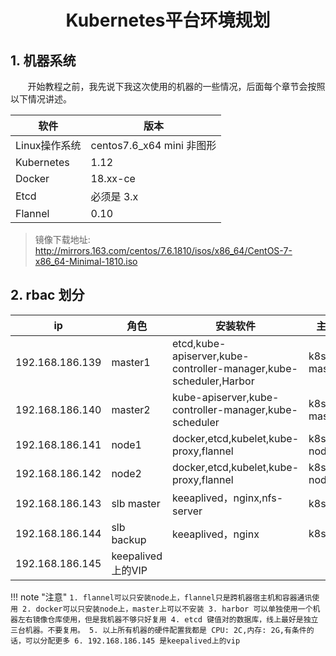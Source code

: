 <center><h1>Kubernetes平台环境规划</h1></center>

## 1. 机器系统
&#160; &#160; &#160; &#160;开始教程之前，我先说下我这次使用的机器的一些情况，后面每个章节会按照以下情况讲述。

软件 | 版本
---|---
Linux操作系统|centos7.6_x64 mini 非图形
Kubernetes |1.12
Docker |18.xx-ce
Etcd |必须是 3.x
Flannel |0.10

> 镜像下载地址: http://mirrors.163.com/centos/7.6.1810/isos/x86_64/CentOS-7-x86_64-Minimal-1810.iso

## 2. rbac 划分
ip | 角色|安装软件|主机名
---|---|---|---
192.168.186.139|master1|etcd,kube-apiserver,kube-controller-manager,kube-scheduler,Harbor|k8s-master01
192.168.186.140|master2|kube-apiserver,kube-controller-manager,kube-scheduler|k8s-master02
192.168.186.141|node1|docker,etcd,kubelet,kube-proxy,flannel|k8s-node01
192.168.186.142|node2|docker,etcd,kubelet,kube-proxy,flannel|k8s-node02
192.168.186.143|slb master|keeaplived，nginx,nfs-server|k8s-lb01
192.168.186.144|slb backup|keeaplived，nginx|k8s-lb02
192.168.186.145|keepalived上的VIP||

!!! note "注意"
    ```
    1. flannel可以只安装node上，flannel只是跨机器宿主机和容器通讯使用
    2. docker可以只安装node上，master上可以不安装
    3. harbor 可以单独使用一个机器左右镜像仓库使用，但是我机器不够只好复用
    4. etcd 键值对的数据库，线上最好是独立三台机器。不要复用。
    5. 以上所有机器的硬件配置我都是 CPU: 2C,内存: 2G,有条件的话，可以分配更多
    6. 192.168.186.145 是keepalived上的vip
    ```
